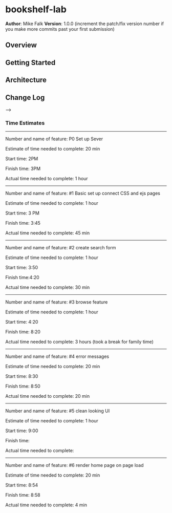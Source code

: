 # bookshelf-lab

**Author**: Mike Falk
**Version**: 1.0.0 (increment the patch/fix version number if you make more commits past your first submission)

## Overview
<!-- Provide a high level overview of what this application is and why you are building it, beyond the fact that it's an assignment for a Code 301 class. (i.e. What's your problem domain?) -->

## Getting Started
<!-- What are the steps that a user must take in order to build this app on their own machine and get it running? -->

## Architecture
<!-- Provide a detailed description of the application design. What technologies (languages, libraries, etc) you're using, and any other relevant design information. -->

## Change Log
<!-- Use this area to document the iterative changes made to your application as each feature is successfully implemented. Use time stamps. Here's an examples:

01-01-2001 4:59pm - Application now has a fully-functional express server, with GET and POST routes for the book resource.

## Credits and Collaborations
<!-- Give credit (and a link) to other people or resources that helped you build this application. -->
-->


### Time Estimates

**********************************************

Number and name of feature: P0 Set up Sever

Estimate of time needed to complete: 20 min

Start time: 2PM

Finish time: 3PM

Actual time needed to complete: 1 hour

**********************************************

Number and name of feature: #1 Basic set up connect CSS and ejs pages

Estimate of time needed to complete: 1 hour

Start time: 3 PM

Finish time: 3:45

Actual time needed to complete: 45 min

*************************************************

Number and name of feature: #2 create search form

Estimate of time needed to complete: 1 hour

Start time: 3:50

Finish time:4:20

Actual time needed to complete: 30 min
****************************************************

Number and name of feature: #3 browse feature 

Estimate of time needed to complete: 1 hour

Start time: 4:20

Finish time: 8:20

Actual time needed to complete: 3 hours (took a break for family time)

****************************************************

Number and name of feature: #4 error messages 

Estimate of time needed to complete: 20 min

Start time: 8:30

Finish time: 8:50 

Actual time needed to complete: 20 min

****************************************************

Number and name of feature: #5 clean looking UI

Estimate of time needed to complete: 1 hour

Start time: 9:00

Finish time: 

Actual time needed to complete: 



****************************************************

Number and name of feature: #6 render home page on page load 

Estimate of time needed to complete: 20 min

Start time: 8:54

Finish time: 8:58

Actual time needed to complete: 4 min